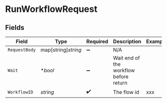 # RunWorkflowRequest


## Fields

| Field                                  | Type                                   | Required                               | Description                            | Example                                |
| -------------------------------------- | -------------------------------------- | -------------------------------------- | -------------------------------------- | -------------------------------------- |
| `RequestBody`                          | map[string]*string*                    | :heavy_minus_sign:                     | N/A                                    |                                        |
| `Wait`                                 | **bool*                                | :heavy_minus_sign:                     | Wait end of the workflow before return |                                        |
| `WorkflowID`                           | *string*                               | :heavy_check_mark:                     | The flow id                            | xxx                                    |